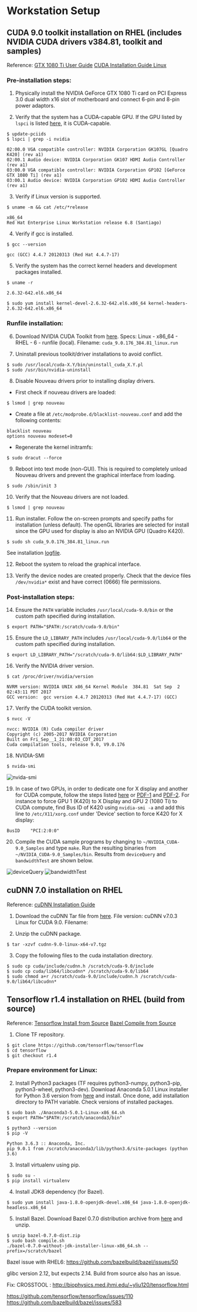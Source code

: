 # Workstation Setup

## CUDA 9.0 toolkit installation on RHEL (includes NVIDIA CUDA drivers v384.81, toolkit and samples)
Reference:
[GTX 1080 Ti User Guide](cuda/GTX_1080_Ti_User_Guide.pdf)
[CUDA Installation Guide Linux](cuda/CUDA_Installation_Guide_Linux.pdf)

### Pre-installation steps:
1. Physically install the NVIDIA GeForce GTX 1080 Ti card on PCI Express 3.0 dual width x16 slot of motherboard and connect 6-pin and 8-pin power adaptors.

2. Verify that the system has a CUDA-capable GPU. If the GPU listed by `lspci` is listed [here](https://developer.nvidia.com/cuda-gpus), it is CUDA-capable.
```
$ update-pciids
$ lspci | grep -i nvidia
```
```
02:00.0 VGA compatible controller: NVIDIA Corporation GK107GL [Quadro K420] (rev a1)
02:00.1 Audio device: NVIDIA Corporation GK107 HDMI Audio Controller (rev a1)
03:00.0 VGA compatible controller: NVIDIA Corporation GP102 [GeForce GTX 1080 Ti] (rev a1)
03:00.1 Audio device: NVIDIA Corporation GP102 HDMI Audio Controller (rev a1)
```

3. Verify if Linux version is supported.
```
$ uname -m && cat /etc/*release
```
```
x86_64
Red Hat Enterprise Linux Workstation release 6.8 (Santiago)
```

4. Verify if gcc is installed.
```
$ gcc --version
```
```
gcc (GCC) 4.4.7 20120313 (Red Hat 4.4.7-17)
```

5. Verify the system has the correct kernel headers and development packages installed.
```
$ uname -r
```
```
2.6.32-642.el6.x86_64
```
```
$ sudo yum install kernel-devel-2.6.32-642.el6.x86_64 kernel-headers-2.6.32-642.el6.x86_64
```

### Runfile installation:
6. Download NVIDIA CUDA Toolkit from [here](https://developer.nvidia.com/cuda-downloads). Specs: Linux - x86_64 - RHEL - 6 - runfile (local). Filename: `cuda_9.0.176_384.81_linux.run`

7. Uninstall previous toolkit/driver installations to avoid conflict.
```
$ sudo /usr/local/cuda-X.Y/bin/uninstall_cuda_X.Y.pl
$ sudo /usr/bin/nvidia-uninstall
```

8. Disable Nouveau drivers prior to installing display drivers.
* First check if nouveau drivers are loaded:
```
$ lsmod | grep nouveau
```
* Create a file at `/etc/modprobe.d/blacklist-nouveau.conf` and add the following contents:
```
blacklist nouveau
options nouveau modeset=0
```
* Regenerate the kernel initramfs:
```
$ sudo dracut --force
```

9. Reboot into text mode (non-GUI). This is required to completely unload Nouveau drivers and prevent the graphical interface from loading.
```
$ sudo /sbin/init 3
```

10. Verify that the Nouveau drivers are not loaded.
```
$ lsmod | grep nouveau
```

11. Run installer. Follow the on-screen prompts and specify paths for installation (unless default). The openGL libraries are selected for install since the GPU used for display is also an NVIDIA GPU (Quadro K420).
```
$ sudo sh cuda_9.0.176_384.81_linux.run
```
See installation [logfile](cuda/cuda_install_4494.log).

12. Reboot the system to reload the graphical interface.

13. Verify the device nodes are created properly. Check that the device files `/dev/nvidia*` exist and have correct (0666) file permissions.

### Post-installation steps:
14. Ensure the `PATH` variable includes `/usr/local/cuda-9.0/bin` or the custom path specified during installation.
```
$ export PATH="$PATH:/scratch/cuda-9.0/bin"
```

15. Ensure the `LD_LIBRARY_PATH` includes `/usr/local/cuda-9.0/lib64` or the custom path specified during installation.
```
$ export LD_LIBRARY_PATH="/scratch/cuda-9.0/lib64:$LD_LIBRARY_PATH"
```

16. Verify the NVIDIA driver version.
```
$ cat /proc/driver/nvidia/version
```
```
NVRM version: NVIDIA UNIX x86_64 Kernel Module  384.81  Sat Sep  2 02:43:11 PDT 2017
GCC version:  gcc version 4.4.7 20120313 (Red Hat 4.4.7-17) (GCC)
```

17. Verify the CUDA toolkit version.
```
$ nvcc -V
```
```
nvcc: NVIDIA (R) Cuda compiler driver
Copyright (c) 2005-2017 NVIDIA Corporation
Built on Fri_Sep__1_21:08:03_CDT_2017
Cuda compilation tools, release 9.0, V9.0.176
```

18. NVIDIA-SMI
```
$ nvida-smi
```
![nvida-smi](cuda/nvidia-smi.png)

19. In case of two GPUs, in order to dedicate one for X display and another for CUDA compute, follow the steps listed [here](http://nvidia.custhelp.com/app/answers/detail/a_id/3029/~/using-cuda-and-x) or [PDF-1](cuda/Two_GPU_config-CUDA_Compute_and_X_Display.pdf) and [PDF-2](cuda/Two_GPU_config-StackOverflow.pdf). For instance to force GPU 1 (K420) to X Display and GPU 2 (1080 Ti) to CUDA compute, find Bus ID of K420 using `nvidia-smi -a` and add this line to `/etc/X11/xorg.conf` under 'Device' section to force K420 for X display:
```
BusID    "PCI:2:0:0"
```

20. Compile the CUDA sample programs by changing to `~/NVIDIA_CUDA-9.0_Samples` and type `make`. Run the resulting binaries from `~/NVIDIA_CUDA-9.0_Samples/bin`. Results from `deviceQuery` and `bandwidthTest` are shown below.

![deviceQuery](cuda/deviceQuery_Result.png)
![bandwidthTest](cuda/bandwidthTest_Result.png)


## cuDNN 7.0 installation on RHEL
Reference:
[cuDNN Installation Guide](cuda/cuDNN-Installation-Guide.pdf)

1. Download the cuDNN Tar file from [here](https://developer.nvidia.com/cudnn). File version: cuDNN v7.0.3 Linux for CUDA 9.0. Filename: 

2. Unzip the cuDNN package.
```
$ tar -xzvf cudnn-9.0-linux-x64-v7.tgz
```

3. Copy the following files to the cuda installation directory.
```
$ sudo cp cuda/include/cudnn.h /scratch/cuda-9.0/include
$ sudo cp cuda/lib64/libcudnn* /scratch/cuda-9.0/lib64
$ sudo chmod a+r /scratch/cuda-9.0/include/cudnn.h /scratch/cuda-9.0/lib64/libcudnn*
```

## Tensorflow r1.4 installation on RHEL (build from source)

Reference: 
[Tensorflow Install from Source](https://www.tensorflow.org/versions/master/install/install_sources)
[Bazel Compile from Source](https://docs.bazel.build/versions/master/install-compile-source.html)

1. Clone TF repository.
```
$ git clone https://github.com/tensorflow/tensorflow
$ cd tensorflow
$ git checkout r1.4
```

### Prepare environment for Linux:
2. Install Python3 packages (TF requires python3-numpy, python3-pip, python3-wheel, python3-dev). Download Anaconda 5.0.1 Linux installer for Python 3.6 version from [here](https://www.anaconda.com/download/#linux) and install. Once done, add installation directory to PATH variable. Check versions of installed packages.
```
$ sudo bash ./Anaconda3-5.0.1-Linux-x86_64.sh
$ export PATH="$PATH:/scratch/anaconda3/bin"
```
```
$ python3 --version
$ pip -V
```
```
Python 3.6.3 :: Anaconda, Inc.
pip 9.0.1 from /scratch/anaconda3/lib/python3.6/site-packages (python 3.6)
```

3. Install virtualenv using pip.
```
$ sudo su -
$ pip install virtualenv
```

4. Install JDK8 dependency (for Bazel).
```
$ sudo yum install java-1.8.0-openjdk-devel.x86_64 java-1.8.0-openjdk-headless.x86_64
```

5. Install Bazel. Download Bazel 0.7.0 distribution archive from [here](https://github.com/bazelbuild/bazel/releases) and unzip.
```
$ unzip bazel-0.7.0-dist.zip
$ sudo bash compile.sh
./bazel-0.7.0-without-jdk-installer-linux-x86_64.sh --prefix=/scratch/bazel
```

Bazel issue with RHEL6: 
https://github.com/bazelbuild/bazel/issues/50

glibc version 2.12, but expects 2.14. Build from source also has an issue.

Fix: CROSSTOOL :
http://biophysics.med.jhmi.edu/~yliu120/tensorflow.html

https://github.com/tensorflow/tensorflow/issues/110
https://github.com/bazelbuild/bazel/issues/583
